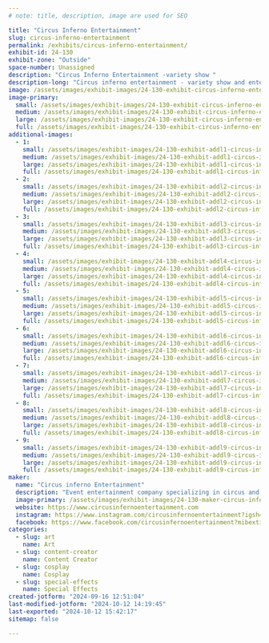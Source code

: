 ```yaml
---
# note: title, description, image are used for SEO

title: "Circus Inferno Entertainment"
slug: circus-inferno-entertainment
permalink: /exhibits/circus-inferno-entertainment/
exhibit-id: 24-130
exhibit-zone: "Outside"
space-number: Unassigned
description: "Circus Inferno Entertainment -variety show "
description-long: "Circus inferno entertainment - variety show and entertainment offerings for your next event. "
image: /assets/images/exhibit-images/24-130-exhibit-circus-inferno-entertainment-img-3250-large.jpeg
image-primary: 
  small: /assets/images/exhibit-images/24-130-exhibit-circus-inferno-entertainment-img-3250-small.jpeg
  medium: /assets/images/exhibit-images/24-130-exhibit-circus-inferno-entertainment-img-3250-medium.jpeg
  large: /assets/images/exhibit-images/24-130-exhibit-circus-inferno-entertainment-img-3250-large.jpeg
  full: /assets/images/exhibit-images/24-130-exhibit-circus-inferno-entertainment-img-3250-full.jpeg
additional-images: 
  - 1:
    small: /assets/images/exhibit-images/24-130-exhibit-addl1-circus-inferno-entertainment-df5efa55-6bdd-445b-b94a-38d4549f9993-small.jpeg
    medium: /assets/images/exhibit-images/24-130-exhibit-addl1-circus-inferno-entertainment-df5efa55-6bdd-445b-b94a-38d4549f9993-medium.jpeg
    large: /assets/images/exhibit-images/24-130-exhibit-addl1-circus-inferno-entertainment-df5efa55-6bdd-445b-b94a-38d4549f9993-large.jpeg
    full: /assets/images/exhibit-images/24-130-exhibit-addl1-circus-inferno-entertainment-df5efa55-6bdd-445b-b94a-38d4549f9993-full.jpeg
  - 2:
    small: /assets/images/exhibit-images/24-130-exhibit-addl2-circus-inferno-entertainment-ea8f9ea4-a285-420f-a37c-3482a5578977-small.jpeg
    medium: /assets/images/exhibit-images/24-130-exhibit-addl2-circus-inferno-entertainment-ea8f9ea4-a285-420f-a37c-3482a5578977-medium.jpeg
    large: /assets/images/exhibit-images/24-130-exhibit-addl2-circus-inferno-entertainment-ea8f9ea4-a285-420f-a37c-3482a5578977-large.jpeg
    full: /assets/images/exhibit-images/24-130-exhibit-addl2-circus-inferno-entertainment-ea8f9ea4-a285-420f-a37c-3482a5578977-full.jpeg
  - 3:
    small: /assets/images/exhibit-images/24-130-exhibit-addl3-circus-inferno-entertainment-img-3434-small.jpeg
    medium: /assets/images/exhibit-images/24-130-exhibit-addl3-circus-inferno-entertainment-img-3434-medium.jpeg
    large: /assets/images/exhibit-images/24-130-exhibit-addl3-circus-inferno-entertainment-img-3434-large.jpeg
    full: /assets/images/exhibit-images/24-130-exhibit-addl3-circus-inferno-entertainment-img-3434-full.jpeg
  - 4:
    small: /assets/images/exhibit-images/24-130-exhibit-addl4-circus-inferno-entertainment-img-3529-small.jpeg
    medium: /assets/images/exhibit-images/24-130-exhibit-addl4-circus-inferno-entertainment-img-3529-medium.jpeg
    large: /assets/images/exhibit-images/24-130-exhibit-addl4-circus-inferno-entertainment-img-3529-large.jpeg
    full: /assets/images/exhibit-images/24-130-exhibit-addl4-circus-inferno-entertainment-img-3529-full.jpeg
  - 5:
    small: /assets/images/exhibit-images/24-130-exhibit-addl5-circus-inferno-entertainment-img-4930-small.jpeg
    medium: /assets/images/exhibit-images/24-130-exhibit-addl5-circus-inferno-entertainment-img-4930-medium.jpeg
    large: /assets/images/exhibit-images/24-130-exhibit-addl5-circus-inferno-entertainment-img-4930-large.jpeg
    full: /assets/images/exhibit-images/24-130-exhibit-addl5-circus-inferno-entertainment-img-4930-full.jpeg
  - 6:
    small: /assets/images/exhibit-images/24-130-exhibit-addl6-circus-inferno-entertainment-img-5115-small.jpeg
    medium: /assets/images/exhibit-images/24-130-exhibit-addl6-circus-inferno-entertainment-img-5115-medium.jpeg
    large: /assets/images/exhibit-images/24-130-exhibit-addl6-circus-inferno-entertainment-img-5115-large.jpeg
    full: /assets/images/exhibit-images/24-130-exhibit-addl6-circus-inferno-entertainment-img-5115-full.jpeg
  - 7:
    small: /assets/images/exhibit-images/24-130-exhibit-addl7-circus-inferno-entertainment-img-6116-small.jpeg
    medium: /assets/images/exhibit-images/24-130-exhibit-addl7-circus-inferno-entertainment-img-6116-medium.jpeg
    large: /assets/images/exhibit-images/24-130-exhibit-addl7-circus-inferno-entertainment-img-6116-large.jpeg
    full: /assets/images/exhibit-images/24-130-exhibit-addl7-circus-inferno-entertainment-img-6116-full.jpeg
  - 8:
    small: /assets/images/exhibit-images/24-130-exhibit-addl8-circus-inferno-entertainment-img-7062-small.jpeg
    medium: /assets/images/exhibit-images/24-130-exhibit-addl8-circus-inferno-entertainment-img-7062-medium.jpeg
    large: /assets/images/exhibit-images/24-130-exhibit-addl8-circus-inferno-entertainment-img-7062-large.jpeg
    full: /assets/images/exhibit-images/24-130-exhibit-addl8-circus-inferno-entertainment-img-7062-full.jpeg
  - 9:
    small: /assets/images/exhibit-images/24-130-exhibit-addl9-circus-inferno-entertainment-img-7564-small.jpeg
    medium: /assets/images/exhibit-images/24-130-exhibit-addl9-circus-inferno-entertainment-img-7564-medium.jpeg
    large: /assets/images/exhibit-images/24-130-exhibit-addl9-circus-inferno-entertainment-img-7564-large.jpeg
    full: /assets/images/exhibit-images/24-130-exhibit-addl9-circus-inferno-entertainment-img-7564-full.jpeg
maker: 
  name: "Circus inferno Entertainment"
  description: "Event entertainment company specializing in circus and fire performances "
  image-primary: /assets/images/exhibit-images/24-130-maker-circus-inferno-entertainment-untitled-design-6-copy-medium.jpeg
  website: https://www.circusinfernoentertainment.com
  instagram: https://www.instagram.com/circusinfernoentertainment?igsh=MWNsbnViYjVraWl2cw%3D%3D&utm_source=qr
  facebook: https://www.facebook.com/circusinfernoentertainment?mibextid=LQQJ4d
categories: 
  - slug: art
    name: Art
  - slug: content-creator
    name: Content Creator
  - slug: cosplay
    name: Cosplay
  - slug: special-effects
    name: Special Effects
created-jotform: "2024-09-16 12:51:04"
last-modified-jotform: "2024-10-12 14:19:45"
last-exported: "2024-10-12 15:42:17"
sitemap: false

---
```

